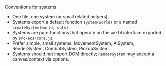 Conventions for systems

- One file, one system (or small related helpers).
- Systems export a default function `system(world)` or a named `createSystem(world, opts)`.
- Systems are pure functions that operate on the `world` interface exported by `src/ecs/core.js`.
- Prefer simple, small systems: MovementSystem, AISystem, RenderSystem, CombatSystem, PickupSystem.
- Systems should not import DOM directly; `RenderSystem` may accept a canvas/context via options.

